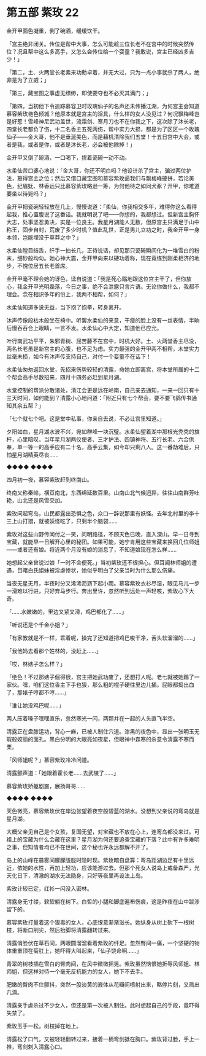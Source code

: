 # 第五部 紫玫 22

金开甲面色凝重，倒了碗酒，缓缓饮干。

「宫主绝非闭关。传位是帮中大事，怎么可能趁三位长老不在宫中的时候突然传位？况且帮中这么多高手，又怎么会传位给一个娈童？我敢说，宫主已经凶多吉少！」

「第二，土、火两堂长老素来功勳卓着，并无大过，只为一点小事就杀了两人，绝非是为了立威；」

「第三，藏宝图之事虚无缥缈，即使要夺也不必灭其满门；」

「第四，当初他下令追踪慕容卫时玫瑰仙子的名声还未传播江湖，为何宫主会知道慕容紫玫艳色倾城？他原本就是宫主的淫具，什么样的女人没见过？何况飘梅峰岂是好惹！雪峰神尼武功盖世，流霜剑、寒月刀也不在你我之下，这次除了沐长老，四堂长老都负了伤，十二名香主五死两伤，帮中实力大损，都是为了区区一个玫瑰仙子——金大哥，他不是垂涎美色，而是藉机清除我们五堂！十五日宫中大会，或者是我，或者是你，或者是沐长老，必会被他除掉！」

金开甲又倒了碗酒，一口喝下，捏着瓷碗一动不动。

水柔仙苦口婆心地说：「金大哥，你还不明白吗？他设计杀了宫主，骗过两位护法，篡得宫主之位；然后又借口藏宝图和慕容紫玫逼我们与飘梅峰硬拼，若论美色，纪眉妩、林香远只比慕容紫玫略逊一筹，为何他待之如同犬豖？开甲，你难道要坐以待毙吗？」

金开甲把瓷碗轻轻放在几上，慢慢说道：「柔仙，你我相交多年，难得你这么看得起我，推心置腹说了这番话。我就明说了吧——你想的，我都想过。但新宫主胸怀大志，处事坚忍勇决，实是一位良主。我星月湖能人无数，但原宫主只满足于山中称王，固步自封，荒废了多少时机？值此乱世，正是男儿立功之时，我金开甲一身本领，岂能埋没于草莽之中？」

水柔仙瞠目结舌，纤手一拍长几，正待说话，却见那只瓷碗瞬间化为一堆雪白的粉末，细砂般均匀。她心神大震，金开甲向来以硬功着称，现在竟练到刚柔相济的地步，不愧位居五长老首席。

金开甲毫不理会她的讶色，迳自说道：「我是死心蹋地跟这位宫主干了，但你放心，我金开甲光明磊落，今日之事，绝不会泄露只言片语。无论你做什么，我都不理会。念在相识多年的份上，我两不相帮，如何？」

水柔仙知道多说无益，当下抱了抱拳，转身离开。

沐声传像段枯木般坐在椅中。听罢水柔仙的来意，干瘦的脸上没有一丝表情，半晌后慢吞吞合上眼睛，一言不发。水柔仙心中大定，知道他已应允。

叶行南武功平平，朱邪青树、屈苦藤不在宫中，时机大好。土、火两堂香主尽没，两名长老虽是新宫主的心腹，也不足为虑。实力最强的金开甲两不相帮，木堂实力丝毫未损，如今有沐声传支持自己，对付一个娈童不在话下！

水柔仙匆匆返回水堂，先招来伤势较轻的清露，命她立即离宫，将本堂所属的十二个帮会高手尽数招来，四月十四务必赶到星月湖。

水堂控制的帮派分散诸处，清江会更是远在岭南，自己亲去通知，一来一回只有十三天时间，如何能到？清露小心地问道：「附近只有七个帮会，要不要飞鸽传书通知其余五帮？」

「七个就七个吧。这是堂中私事，你亲自去说，不必让宫里知道。」

夕阳如血，星月湖水波不兴，宛如群峰一块沉璧。水柔仙望着湖中那根光秃秃的旗杆，心里暗叹。当年星月湖两仪使者、三才护法、四镇神将、五行长老、六合供奉，单一等一的高手应有二十名，高手云集，如今却只剩八人。这一番劫难后，只怕星月湖精英尽丧……

◆◆◆◆ ◆◆◆◆

四月初一夜，慕容紫玫赶到终南山。

终南又称秦岭，横亘南北，东西绵延数百里。山南山北气候迥异，往往山南群芳吐艳，山北还是风雪交加。

紫玫问起弯岛，山民都露出恐惧之色，众口一辞说那里有妖怪。去年北村里的李十三上山打猎，就被妖怪吃了，只剩半个脑袋……

紫玫对这些山野传闻付之一笑，问明路径，不顾天色已晚，直入深山。早一日寻到宝藏，就能早一日解开心里的秘团。如果可能，她宁肯用这些宝藏来换回几位师姐——或者还有娘。将近两个月没有娘的消息了，不知道娘现在怎么样……

她想起父亲曾说过娘「一时不会便死。」当初紫玫还不很担心。但耳闻林师姐的遭遇，目睹白氏姐妹被淫虐惨状，她似乎明白了父亲当时为什么那么伤痛。

当夜无星无月，半夜时分又浠浠沥沥下起小雨。慕容紫玫衣衫尽湿，眼见马儿一步一滑难以行进，只好弃马步行。奔出里许，忽然听到远处一声轻咳，紫玫心下大奇。

「……水嫩嫩的，里边又紧又滑，鸡巴都化了……」

「听说还是个千金小姐？」

「有家教就是不一样，乖着呢，操完了还知道把鸡巴唆干净，舌头软溜溜的……」

「我他妈去看那个姓林的，没赶上……」

「哎，林婊子怎么样？」

「绝色！不过那婊子倔得很，宫主把她武功废了，还想打人呢。老七就被她踢了一家伙。嘿，咱们这位香主下手也狠，那么粗的棍子硬往里边儿捅。屁眼都捣出血了，那婊子哼都不哼……」

「谁让她没鸡巴呢……」

两人压着嗓子嘿嘿直乐，忽然寒光一闪，两颗并在一起的人头直飞半空。

清露正在盘膝运功，背心一麻，已被人制住穴道。漆黑的夜色中，显出一张明玉无瑕般姣丽的面孔。黑白分明的大眼亮如夜星，但眼神中森寒的杀意令清露不寒而栗。

「风师姐呢？」慕容紫玫冷冷问道。

清露颤声道：「她跟着霍长老……去武陵了……」

慕容紫玫娇躯剧震，展扬哥哥……

◆◆◆◆ ◆◆◆◆

天色微亮，慕容紫玫伏在岸边张望着夜空般碧蓝的湖水。没想到父亲说的弯岛就是星月湖。

大概父亲见自己是个女孩，复国无望，对宝藏也不放在心上，连弯岛都没来过。可祖上的宝藏为什么会藏在这里？星月湖为何还要追查宝藏的下落？此中有许多难明之事，但知情者均已不在世间，这个秘也许永远都解不开了。

岛上的山峰在晨雾间朦朦胧胧时隐时现。紫玫暗自盘算：弯岛距湖边足有十里远近，依她的水性，再加上轻功，应该能游过去。但那个死女人说岛上戒备森严，光天化日下，清澈的湖水无法隐身，只好等夜里再设法上岛。

紫玫计较已定，红衫一闪没入密林。

清露身无寸缕，软软躺在树下。白皙的小腿和脚底遍布伤痕，这是昨夜在山中跋涉留下的。

慕容紫玫打量着这个狠毒的女人，心底恨意渐渐滋长。她纵身从树上砍下一根树枝，将断口削尖，然后抬脚将清露翻转过来。

清露俏脸伏在草石间，两眼圆溜溜看着紫玫的纤足。忽然臀间一痛，一个坚硬的物体重重顶在菊肛上，她吓得大叫起来，「仙子饶命啊……」

青翠的树枝插在雪白的臀肉间，在风中微微摇晃。紫玫虽然恼恨她折辱风师姐、林师姐，但这样对待一个毫无反抗能力的女人，她下不去手。

肥嫩的臀肉不住颤抖，突然一股淡黄的液体从花瓣间喷射出来，略停片刻，又溅出几滴。

清露亲手虐杀过不少女人，但还是第一次被人制住。此时想起自己的手段，竟吓得失禁了。

紫玫玉手一松，树枝掉在地上。

清露松了口气，又被轻轻翻转过来，接着一柄弯剑抵在胸口。紫玫背过脸，手上一推，弯剑刺入清露心口。

